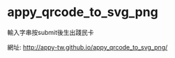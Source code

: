 # appy_qrcode_to_svg_png

輸入字串按submit後生出踐民卡

網址:
    http://appy-tw.github.io/appy_qrcode_to_svg_png/